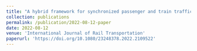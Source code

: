 ```yaml
---
title: "A hybrid framework for synchronized passenger and train traffic simulation in an urban rail transit network"
collection: publications
permalink: /publication/2022-08-12-paper
date: 2022-08-12
venue: 'International Journal of Rail Transportation'
paperurl: 'https://doi.org/10.1080/23248378.2022.2109522'
---
```




